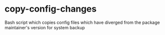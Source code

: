 # copy-config-changes
Bash script which copies config files which have diverged from the package maintainer's version for system backup
